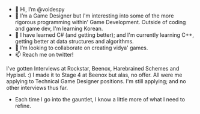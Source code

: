- 👋 Hi, I’m @voidespy
- 👀 I’m a Game Designer but I'm interesting into some of the more rigorous programming within' Game Development. Outside of coding and game dev, I'm learning Korean.
- 🌱 I have learned C# (and getting better); and I'm currently learning C++, getting better at data structures and algorithms.
- 💞️ I’m looking to collaborate on creating vidya' games.
- 📫 Reach me on twitter!

I've gotten Interviews at Rockstar, Beenox, Harebrained Schemes and Hypixel. :)
I made it to Stage 4 at Beenox but alas, no offer. All were me applying to Technical Game Designer positions. 
I'm still applying; and no other interviews thus far.
- Each time I go into the gauntlet, I know a little more of what I need to refine.

<!---
voidespy/voidespy is a ✨ special ✨ repository because its `README.md` (this file) appears on your GitHub profile.
You can click the Preview link to take a look at your changes.
--->
